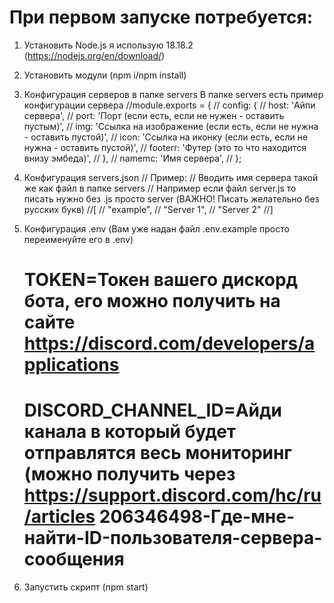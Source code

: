 # При первом запуске потребуется: 
1. Установить Node.js я использую 18.18.2 (https://nodejs.org/en/download/)
2. Установить модули (npm i/npm install)
3. Конфигурация серверов в папке servers
   В папке servers есть пример конфигурации сервера
   //module.exports = {
   //    config: {
   //      host: 'Айпи сервера',
   //      port: 'Порт (если есть, если не нужен - оставить пустым)',
   //      img: 'Ссылка на изображение (если есть, если не нужна - оставить пустой)',
   //      icon: 'Ссылка на иконку (если есть, если не нужна - оставить пустой)',
   //      footerr: 'Футер (это то что находится внизу эмбеда)',
   //    },
   //    namemc: 'Имя сервера',
   //  };
4. Конфигурация servers.json
   // Пример:
   //    Вводить имя сервера такой же как файл в папке servers
   //    Например если файл server.js то писать нужно без .js просто server (ВАЖНО! Писать желательно без русских букв)
   //[
   //    "example",
   //    "Server 1",
   //    "Server 2"
   //]
5. Конфигурация .env (Вам уже надан файл .env.example просто переименуйте его в .env)
   # TOKEN=Токен вашего дискорд бота, его можно получить на сайте https://discord.com/developers/applications

   # DISCORD_CHANNEL_ID=Айди канала в который будет отправлятся весь мониторинг (можно получить через https://support.discord.com/hc/ru/articles 206346498-Где-мне-найти-ID-пользователя-сервера-сообщения
6. Запустить скрипт (npm start)

